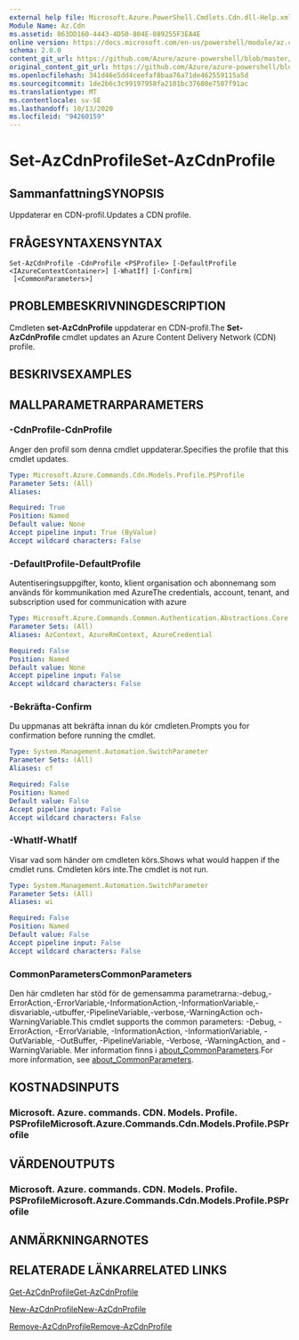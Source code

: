 ```yaml
---
external help file: Microsoft.Azure.PowerShell.Cmdlets.Cdn.dll-Help.xml
Module Name: Az.Cdn
ms.assetid: 863DD160-4443-4D50-804E-089255F3EA4E
online version: https://docs.microsoft.com/en-us/powershell/module/az.cdn/set-azcdnprofile
schema: 2.0.0
content_git_url: https://github.com/Azure/azure-powershell/blob/master/src/Cdn/Cdn/help/Set-AzCdnProfile.md
original_content_git_url: https://github.com/Azure/azure-powershell/blob/master/src/Cdn/Cdn/help/Set-AzCdnProfile.md
ms.openlocfilehash: 341d46e5dd4ceefaf8baa76a71de462559115a5d
ms.sourcegitcommit: 1de2b6c3c99197958fa2101bc37680e7507f91ac
ms.translationtype: MT
ms.contentlocale: sv-SE
ms.lasthandoff: 10/13/2020
ms.locfileid: "94260159"
---
```

# <span data-ttu-id="5200c-101">Set-AzCdnProfile</span><span class="sxs-lookup"><span data-stu-id="5200c-101">Set-AzCdnProfile</span></span>

## <span data-ttu-id="5200c-102">Sammanfattning</span><span class="sxs-lookup"><span data-stu-id="5200c-102">SYNOPSIS</span></span>
<span data-ttu-id="5200c-103">Uppdaterar en CDN-profil.</span><span class="sxs-lookup"><span data-stu-id="5200c-103">Updates a CDN profile.</span></span>

## <span data-ttu-id="5200c-104">FRÅGESYNTAXEN</span><span class="sxs-lookup"><span data-stu-id="5200c-104">SYNTAX</span></span>

```
Set-AzCdnProfile -CdnProfile <PSProfile> [-DefaultProfile <IAzureContextContainer>] [-WhatIf] [-Confirm]
 [<CommonParameters>]
```

## <span data-ttu-id="5200c-105">PROBLEMBESKRIVNING</span><span class="sxs-lookup"><span data-stu-id="5200c-105">DESCRIPTION</span></span>
<span data-ttu-id="5200c-106">Cmdleten **set-AzCdnProfile** uppdaterar en CDN-profil.</span><span class="sxs-lookup"><span data-stu-id="5200c-106">The **Set-AzCdnProfile** cmdlet updates an Azure Content Delivery Network (CDN) profile.</span></span>

## <span data-ttu-id="5200c-107">BESKRIVS</span><span class="sxs-lookup"><span data-stu-id="5200c-107">EXAMPLES</span></span>

## <span data-ttu-id="5200c-108">MALLPARAMETRAR</span><span class="sxs-lookup"><span data-stu-id="5200c-108">PARAMETERS</span></span>

### <span data-ttu-id="5200c-109">-CdnProfile</span><span class="sxs-lookup"><span data-stu-id="5200c-109">-CdnProfile</span></span>
<span data-ttu-id="5200c-110">Anger den profil som denna cmdlet uppdaterar.</span><span class="sxs-lookup"><span data-stu-id="5200c-110">Specifies the profile that this cmdlet updates.</span></span>

```yaml
Type: Microsoft.Azure.Commands.Cdn.Models.Profile.PSProfile
Parameter Sets: (All)
Aliases:

Required: True
Position: Named
Default value: None
Accept pipeline input: True (ByValue)
Accept wildcard characters: False
```

### <span data-ttu-id="5200c-111">-DefaultProfile</span><span class="sxs-lookup"><span data-stu-id="5200c-111">-DefaultProfile</span></span>
<span data-ttu-id="5200c-112">Autentiseringsuppgifter, konto, klient organisation och abonnemang som används för kommunikation med Azure</span><span class="sxs-lookup"><span data-stu-id="5200c-112">The credentials, account, tenant, and subscription used for communication with azure</span></span>

```yaml
Type: Microsoft.Azure.Commands.Common.Authentication.Abstractions.Core.IAzureContextContainer
Parameter Sets: (All)
Aliases: AzContext, AzureRmContext, AzureCredential

Required: False
Position: Named
Default value: None
Accept pipeline input: False
Accept wildcard characters: False
```

### <span data-ttu-id="5200c-113">-Bekräfta</span><span class="sxs-lookup"><span data-stu-id="5200c-113">-Confirm</span></span>
<span data-ttu-id="5200c-114">Du uppmanas att bekräfta innan du kör cmdleten.</span><span class="sxs-lookup"><span data-stu-id="5200c-114">Prompts you for confirmation before running the cmdlet.</span></span>

```yaml
Type: System.Management.Automation.SwitchParameter
Parameter Sets: (All)
Aliases: cf

Required: False
Position: Named
Default value: False
Accept pipeline input: False
Accept wildcard characters: False
```

### <span data-ttu-id="5200c-115">-WhatIf</span><span class="sxs-lookup"><span data-stu-id="5200c-115">-WhatIf</span></span>
<span data-ttu-id="5200c-116">Visar vad som händer om cmdleten körs.</span><span class="sxs-lookup"><span data-stu-id="5200c-116">Shows what would happen if the cmdlet runs.</span></span>
<span data-ttu-id="5200c-117">Cmdleten körs inte.</span><span class="sxs-lookup"><span data-stu-id="5200c-117">The cmdlet is not run.</span></span>

```yaml
Type: System.Management.Automation.SwitchParameter
Parameter Sets: (All)
Aliases: wi

Required: False
Position: Named
Default value: False
Accept pipeline input: False
Accept wildcard characters: False
```

### <span data-ttu-id="5200c-118">CommonParameters</span><span class="sxs-lookup"><span data-stu-id="5200c-118">CommonParameters</span></span>
<span data-ttu-id="5200c-119">Den här cmdleten har stöd för de gemensamma parametrarna:-debug,-ErrorAction,-ErrorVariable,-InformationAction,-InformationVariable,-disvariable,-utbuffer,-PipelineVariable,-verbose,-WarningAction och-WarningVariable.</span><span class="sxs-lookup"><span data-stu-id="5200c-119">This cmdlet supports the common parameters: -Debug, -ErrorAction, -ErrorVariable, -InformationAction, -InformationVariable, -OutVariable, -OutBuffer, -PipelineVariable, -Verbose, -WarningAction, and -WarningVariable.</span></span> <span data-ttu-id="5200c-120">Mer information finns i [about_CommonParameters](http://go.microsoft.com/fwlink/?LinkID=113216).</span><span class="sxs-lookup"><span data-stu-id="5200c-120">For more information, see [about_CommonParameters](http://go.microsoft.com/fwlink/?LinkID=113216).</span></span>

## <span data-ttu-id="5200c-121">KOSTNADS</span><span class="sxs-lookup"><span data-stu-id="5200c-121">INPUTS</span></span>

### <span data-ttu-id="5200c-122">Microsoft. Azure. commands. CDN. Models. Profile. PSProfile</span><span class="sxs-lookup"><span data-stu-id="5200c-122">Microsoft.Azure.Commands.Cdn.Models.Profile.PSProfile</span></span>

## <span data-ttu-id="5200c-123">VÄRDEN</span><span class="sxs-lookup"><span data-stu-id="5200c-123">OUTPUTS</span></span>

### <span data-ttu-id="5200c-124">Microsoft. Azure. commands. CDN. Models. Profile. PSProfile</span><span class="sxs-lookup"><span data-stu-id="5200c-124">Microsoft.Azure.Commands.Cdn.Models.Profile.PSProfile</span></span>

## <span data-ttu-id="5200c-125">ANMÄRKNINGAR</span><span class="sxs-lookup"><span data-stu-id="5200c-125">NOTES</span></span>

## <span data-ttu-id="5200c-126">RELATERADE LÄNKAR</span><span class="sxs-lookup"><span data-stu-id="5200c-126">RELATED LINKS</span></span>

[<span data-ttu-id="5200c-127">Get-AzCdnProfile</span><span class="sxs-lookup"><span data-stu-id="5200c-127">Get-AzCdnProfile</span></span>](./Get-AzCdnProfile.md)

[<span data-ttu-id="5200c-128">New-AzCdnProfile</span><span class="sxs-lookup"><span data-stu-id="5200c-128">New-AzCdnProfile</span></span>](./New-AzCdnProfile.md)

[<span data-ttu-id="5200c-129">Remove-AzCdnProfile</span><span class="sxs-lookup"><span data-stu-id="5200c-129">Remove-AzCdnProfile</span></span>](./Remove-AzCdnProfile.md)


